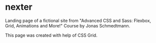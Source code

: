 # nexter

Landing page of a fictional site from "Advanced CSS and Sass: Flexbox, Grid, Animations and More!" Course by Jonas Schmedtmann.

This page was created with help of CSS Grid.
